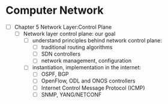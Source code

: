# Computer Network
- [ ] Chapter 5 Network Layer:Control Plane
  - [ ] Network layer control plane: our goal 
    - [ ] understand principles behind network control plane:
        - [ ] traditional routing algorithms
        - [ ] SDN controllers
        - [ ] network management, configuration
    - [ ] instantiation, implementation in the internet:
        - [ ] OSPF, BGP
        - [ ] OpenFlow, ODL and ONOS controllers
        - [ ] Internet Control Message Protocol (ICMP)
        - [ ] SNMP, YANG/NETCONF